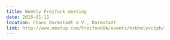 ```yaml
---
title: Weekly Freifunk meeting
date: 2016-01-11
location: Chaos Darmstadt e.V., Darmstadt
link: http://www.meetup.com/FreifunkDA/events/hsbhmlyvcbpb/
---
```

